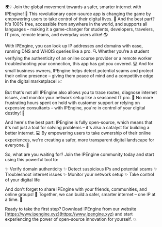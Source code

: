🌍💡 Join the global movement towards a safer, smarter internet with IPEngine! 🚀 This revolutionary open-source app is changing the game by empowering users to take control of their digital lives. 💪 And the best part? It's 100% free, accessible from anywhere in the world, and supports all languages – making it a game-changer for students, developers, travelers, IT pros, remote teams, and everyday users alike! 🌎

With IPEngine, you can look up IP addresses and domains with ease, running DNS and WHOIS queries like a pro. 🔍 Whether you're a student verifying the authenticity of an online course provider or a remote worker troubleshooting your connection, this app has got you covered. 💻 And for small business owners, IPEngine helps detect potential scams and protect their online presence – giving them peace of mind and a competitive edge in the digital marketplace! 📈

But that's not all! IPEngine also allows you to trace routes, diagnose internet issues, and monitor your network setup like a seasoned IT pro. 💸 No more frustrating hours spent on hold with customer support or relying on expensive consultants – with IPEngine, you're in control of your digital destiny! 🌟

And here's the best part: IPEngine is fully open-source, which means that it's not just a tool for solving problems – it's also a catalyst for building a better internet. 💻 By empowering users to take ownership of their online experiences, we're creating a safer, more transparent digital landscape for everyone. 🌈

So, what are you waiting for? Join the IPEngine community today and start using this powerful tool to:

✨ Verify domain authenticity
✨ Detect suspicious IPs and potential scams
✨ Troubleshoot internet issues
✨ Monitor your network setup
✨ Take control of your digital life

And don't forget to share IPEngine with your friends, communities, and online groups! 📢 Together, we can build a safer, smarter internet – one IP at a time. 🔗

Ready to take the first step? Download IPEngine from our website [https://www.ipengine.xyz](https://www.ipengine.xyz) and start experiencing the power of open-source innovation for yourself. 💥